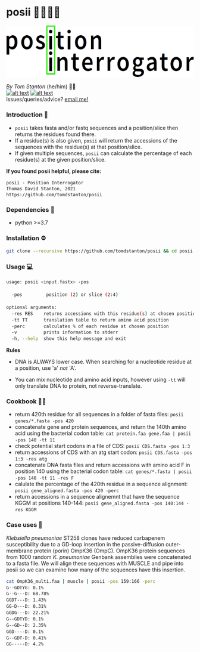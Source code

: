 # posii :dna::female_detective::abacus:

<centre>![Image](https://github.com/tomdstanton/posii/blob/master/posii.png)

_By Tom Stanton_ (he/him) :scientist: \
[![alt text][1.1]][1] [![alt text][6.1]][6] \
Issues/queries/advice?
[email me!](mailto:s1895738@ed.ac.uk?subject=[posii])

[1]: http://twitter.com/tomstantonmicro
[1.1]: http://i.imgur.com/tXSoThF.png (twitter icon with padding)
[6]: http://www.github.com/tomdstanton
[6.1]: http://i.imgur.com/0o48UoR.png (github icon with padding)

### Introduction :open_book:
* `posii` takes fasta and/or fastq sequences and a position/slice then returns
the residues found there. 
* If a residue(s) is also given, `posii` will return the accessions of the sequences with the residue(s)
at that position/slice.
* If given multiple sequences, `posii` can 
  calculate the percentage of each residue(s) at the given
  position/slice.


**If you found posii helpful, please cite:**
```
posii - Position Interrogator
Thomas David Stanton, 2021
https://github.com/tomdstanton/posii
```
### Dependencies :toolbox:
* python >=3.7

### Installation :gear:
```sh
git clone --recursive https://github.com/tomdstanton/posii && cd posii && python setup.py install
```
### Usage :computer:
```sh
usage: posii <input.fastx> -pos

  -pos         position (2) or slice (2:4)

optional arguments:
  -res RES    returns accessions with this residue(s) at chosen position
  -tt TT      translation table to return amino acid position
  -perc       calculates % of each residue at chosen position
  -v          prints information to stderr
  -h, --help  show this help message and exit
```
**Rules**
* DNA is ALWAYS lower case. When searching for a 
  nucleotide residue at a position, use 'a' _not_ 'A'.
  
* You can mix nucleotide and amino acid inputs, however using `-tt` will only translate
  DNA to protein, not reverse-translate.
  

### Cookbook :cook:
* return 420th residue for all sequences in a folder of fasta files:
  `posii genes/*.fasta -pos 420`
* concatenate gene and protein sequences, and return the 140th amino acid using the bacterial codon table: 
  `cat protein.faa gene.faa | posii -pos 140 -tt 11`
* check potential start codons in a file of CDS:
  `posii CDS.fasta -pos 1:3`
* return accessions of CDS with an atg start codon:
  `posii CDS.fasta -pos 1:3 -res atg`
* concatenate DNA fasta files and return accessions with amino acid F in position 140 using the bacterial codon table: 
  `cat genes/*.fasta | posii -pos 140 -tt 11 -res F`
* calulate the percentage of the 420th residue in a sequence alignment:
  `posii gene_aligned.fasta -pos 420 -perc`
* return accessions in a sequence alignemnt that have the sequence KGGM at positions 140-144:
  `posii gene_aligned.fasta -pos 140:144 -res KGGM`

### Case uses 🔬
_Klebsiella pneumoniae_ ST258 clones have reduced
carbapenem susceptibility due to a GD-loop insertion
in the passive-diffusion outer-membrane protein (porin)
OmpK36 (OmpC). OmpK36 protein sequences from 
1000 random  _K. pneumoniae_ Genbank assemblies
were concatenated to a fasta file. We will align these
sequences with MUSCLE and pipe into posii so we can
examine how many of the sequences have this insertion.
```sh
cat OmpK36_multi.faa | muscle | posii -pos 159:166 -perc
G--GDTYG: 0.1%
G--G---D: 68.78%
GGDT---D: 1.43%
GG-D---D: 0.31%
GGDG---D: 22.21%
G--GDTYD: 0.1%
G--GD--D: 2.35%
GGD----D: 0.1%
G--GDT-D: 0.41%
GG-----D: 4.2%
```
